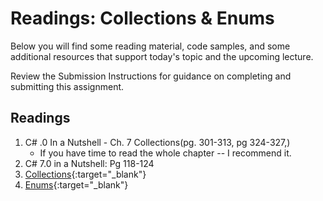 # Readings: Collections & Enums

Below you will find some reading material, code samples, and some additional resources that support today's topic and the upcoming lecture.

Review the Submission Instructions for guidance on completing and submitting this assignment.

## Readings
1. C# .0 In a Nutshell - Ch. 7 Collections(pg. 301-313, pg 324-327,)
	- If you have time to read the whole chapter -- I recommend it. 
1. C# 7.0 in a Nutshell: Pg 118-124
1. [Collections](https://docs.microsoft.com/en-us/dotnet/csharp/programming-guide/concepts/collections){:target="_blank"} 
1. [Enums](https://docs.microsoft.com/en-us/dotnet/csharp/language-reference/keywords/enum){:target="_blank"} 